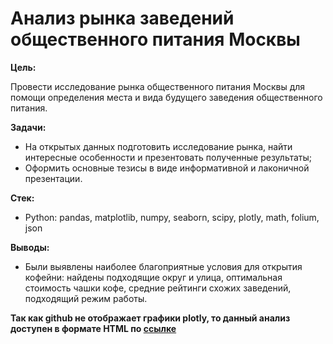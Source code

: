# Анализ рынка заведений общественного питания Москвы

**Цель:** 

Провести исследование рынка общественного питания Москвы для помощи определения места и вида будущего заведения общественного питания. 

**Задачи:** 

- На открытых данных подготовить исследование рынка, найти интересные особенности и презентовать полученные результаты;
- Оформить основные тезисы в виде информативной и лаконичной презентации.

**Стек:**
- Python: pandas, matplotlib, numpy, seaborn, scipy, plotly, math, folium, json

**Выводы:**
- Были выявлены наиболее благоприятные условия для открытия кофейни: найдены подходящие округ и улица, оптимальная стоимость чашки кофе, средние рейтинги схожих заведений, подходящий режим работы.
  
**Так как github не отображает графики plotly, то данный анализ доступен в формате HTML по [ссылке](https://leryash.github.io/analysis_of_food_establishments/)**

